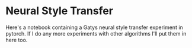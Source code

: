 # Neural Style Transfer

Here's a notebook containing a Gatys neural style transfer experiment in pytorch. If I do any more experiments with other algorithms I'll put them in here too.
